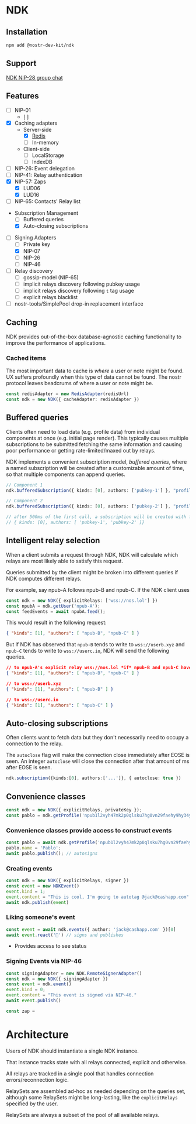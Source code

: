 # NDK

## Installation

```sh
npm add @nostr-dev-kit/ndk
```

## Support

[NDK NIP-28 group chat](https://app.coracle.social/chat/note15m6rdfvlmd0z836hk83sg7r59xtv23qnmamhsslq5uc6744fdm4qfkeat3)

## Features
- [ ] NIP-01
    - [ ]
- [x] Caching adapters
    * Server-side
        - [x] [Redis](https://github.com/pablof7z/ndk-cache-redis)
        - [ ] In-memory
    * Client-side
        - [ ] LocalStorage
        - [ ] IndexDB
- [ ] NIP-26: Event delegation
- [ ] NIP-41: Relay authentication
- [x] NIP-57: Zaps
    - [x] LUD06
    - [x] LUD16
- [ ] NIP-65: Contacts' Relay list
* Subscription Management
    - [ ] Buffered queries
    - [x] Auto-closing subscriptions
- [ ] Signing Adapters
    - [ ] Private key
    - [x] NIP-07
    - [ ] NIP-26
    - [ ] NIP-46
- [ ] Relay discovery
    - [ ] gossip-model (NIP-65)
    - [ ] implicit relays discovery following pubkey usage
    - [ ] implicit relays discovery following `t` tag usage
    - [ ] explicit relays blacklist
- [ ] nostr-tools/SimplePool drop-in replacement interface

## Caching
NDK provides out-of-the-box database-agnostic caching functionality to improve the
performance of applications.

### Cached items
The most important data to cache is *where* a user or note might be found. UX suffers profoundly when this type of data cannot be found. The nostr protocol leaves beadcrums of where a user or note might be.

```ts
const redisAdapter = new RedisAdapter(redisUrl)
const ndk = new NDK({ cacheAdapter: redisAdapter })
```

## Buffered queries
Clients often need to load data (e.g. profile data) from individual components at
once (e.g. initial page render). This typically causes multiple subscriptions to
be submitted fetching the same information and causing poor performance or getting
rate-limited/maxed out by relays.

NDK implements a convenient subscription model, *buffered queries*, where a named
subscription will be created after a customizable amount of time, so that multiple
components can append queries.

```ts
// Component 1
ndk.bufferedSubscription({ kinds: [0], authors: ['pubkey-1'] }, "profiles", 500);

// Component 2
ndk.bufferedSubscription({ kinds: [0], authors: ['pubkey-2'] }, "profiles", 500);

// after 500ms of the first call, a subscription will be created with filter
// { kinds: [0], authors: [ 'pubkey-1', 'pubkey-2' ]}
```

## Intelligent relay selection
When a client submits a request through NDK, NDK will calculate which relays are
most likely able to satisfy this request.

Queries submitted by the client might be broken into different queries if NDK
computes different relays.

For example, say npub-A follows npub-B and npub-C. If the NDK client uses

```ts
const ndk = new NDK({ explicitRelays: ['wss://nos.lol'] })
const npubA = ndk.getUser('npub-A');
const feedEvents = await npubA.feed();
```

This would result in the following request:

```json
{ "kinds": [1], "authors": [ "npub-B", "npub-C" ] }
```

But if NDK has observed that `npub-B` tends to write to `wss://userb.xyz` and
`npub-C` tends to write to `wss://userc.io`, NDK will send the following queries.

```json
// to npub-A's explicit relay wss://nos.lol *if* npub-B and npub-C have been seen on that relay
{ "kinds": [1], "authors": [ "npub-B", "npub-C" ] }

// to wss://userb.xyz
{ "kinds": [1], "authors": [ "npub-B" ] }

// to wss://userc.io
{ "kinds": [1], "authors": [ "npub-C" ] }
```

## Auto-closing subscriptions
Often clients want to fetch data but they don't necessarily need to occupy a connection
to the relay.

The `autoclose` flag will make the connection close immediately after EOSE is seen.
An integer `autoclose` will close the connection after that amount of ms after EOSE is seen.

```ts
ndk.subscription({kinds:[0], authors:['...']}, { autoclose: true })
```

## Convenience classes

```ts
const ndk = new NDK({ explicitRelays, privateKey });
const pablo = ndk.getProfile('npub1l2vyh47mk2p0qlsku7hg0vn29faehy9hy34ygaclpn66ukqp3afqutajft')
```

### Convenience classes provide access to construct events
```ts
const pablo = await ndk.getProfile('npub1l2vyh47mk2p0qlsku7hg0vn29faehy9hy34ygaclpn66ukqp3afqutajft')
pablo.name = 'Pablo';
await pablo.publish(); // autosigns
```

### Creating events
```ts
const ndk = new NDK({ explicitRelays, signer })
const event = new NDKEvent()
event.kind = 1;
event.content = "This is cool, I'm going to autotag @jack@cashapp.com"
await ndk.publish(event)
```

### Liking someone's event
```ts
const event = await ndk.events({ author: 'jack@cashapp.com' })[0]
await event.react('🤙') // signs and publishes
```

* Provides access to see status

### Signing Events via NIP-46
```ts
const signingAdapter = new NDK.RemoteSignerAdapter()
const ndk = new NDK({ signingAdapter })
const event = ndk.event()
event.kind = 0;
event.content = "This event is signed via NIP-46."
await event.publish()
```


```ts
const zap =
```

# Architecture
Users of NDK should instantiate a single NDK instance.

That instance tracks state with all relays connected, explicit and otherwise.

All relays are tracked in a single pool that handles connection errors/reconnection logic.

RelaySets are assembled ad-hoc as needed depending on the queries set, although some RelaySets might be long-lasting, like the `explicitRelays` specified by the user.

RelaySets are always a subset of the pool of all available relays.
